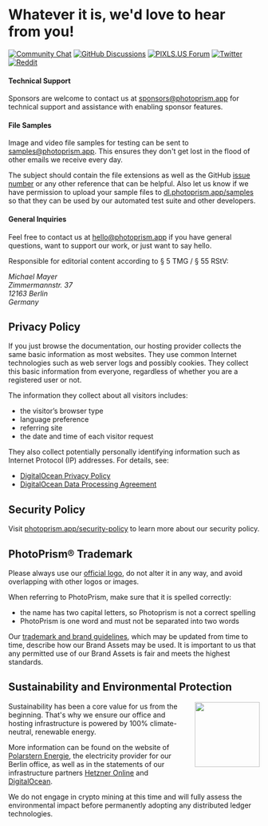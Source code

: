 # Whatever it is, we'd love to hear from you!

[![Community Chat](https://dl.photoprism.app/img/badges/badge-chat-on-gitter.svg)][chat]
[![GitHub Discussions](https://dl.photoprism.app/img/badges/badge-ask-on-github.svg)][ask]
[![PIXLS.US Forum](https://dl.photoprism.app/img/badges/badge-pixls-us.svg)][pixls]
[![Twitter](https://dl.photoprism.app/img/badges/badge-twitter.svg)][twitter]
[![Reddit](https://dl.photoprism.app/img/badges/badge-reddit.svg)][reddit]

#### Technical Support ####

Sponsors are welcome to contact us at [sponsors@photoprism.app](mailto:sponsors@photoprism.app) for technical support and assistance with enabling sponsor features.

#### File Samples ####

Image and video file samples for testing can be sent to [samples@photoprism.app](mailto:samples@photoprism.app). This ensures they don't get lost in the flood of other emails we receive every day.

The subject should contain the file extensions as well as the GitHub [issue number](https://github.com/photoprism/photoprism/issues) or any other reference that can be helpful. Also let us know if we have permission to upload your sample files to [dl.photoprism.app/samples](https://dl.photoprism.app/samples/) so that they can be used by our automated test suite and other developers.

#### General Inquiries ####

Feel free to contact us at [hello@photoprism.app](mailto:hello@photoprism.app) if you have general questions, want to support our work, or just want to say hello.

Responsible for editorial content according to § 5 TMG / § 55 RStV:

<address>
  Michael Mayer<br />
  Zimmermannstr. 37<br />
  12163 Berlin<br />
  Germany
</address>

## Privacy Policy ##

If you just browse the documentation, our hosting provider collects the same basic information as most websites. They use common Internet technologies such as web server logs and possibly cookies. They collect this basic information from everyone, regardless of whether you are a registered user or not.

The information they collect about all visitors includes:

  - the visitor’s browser type
  - language preference
  - referring site
  - the date and time of each visitor request

They also collect potentially personally identifying information such as Internet Protocol (IP) addresses.
For details, see:

- [DigitalOcean Privacy Policy](https://www.digitalocean.com/legal/privacy-policy/)
- [DigitalOcean Data Processing Agreement](https://www.digitalocean.com/legal/data-processing-agreement/)

## Security Policy ##

Visit [photoprism.app/security-policy](https://photoprism.app/security-policy) to learn more about our security policy.

## PhotoPrism® Trademark ##

Please always use our [official logo](https://dl.photoprism.org/img/logo/logo.svg), do not alter it in any way,
and avoid overlapping with other logos or images.

When referring to PhotoPrism, make sure that it is spelled correctly:

* the name has two capital letters, so Photoprism is not a correct spelling
* PhotoPrism is one word and must not be separated into two words

Our [trademark and brand guidelines](https://photoprism.app/trademark), which may be updated from time to time,
describe how our Brand Assets may be used. It is important to us that any permitted use of our Brand Assets is
fair and meets the highest standards.

## Sustainability and Environmental Protection ##
<img src="https://dl.photoprism.app/img/badges/green-power.svg" width="130" style="padding: 0 0 30px 30px; float: right;">
Sustainability has been a core value for us from the beginning. That's why we ensure our office and hosting infrastructure is powered by 100% climate-neutral, renewable energy.

More information can be found on the website of [Polarstern Energie](https://www.polarstern-energie.de/entdecke-polarstern/?rc=3GH5ZA64LD "100% certified renewable energy"), the electricity provider for our Berlin office, as well as in the statements of our infrastructure partners [Hetzner Online](https://www.hetzner.com/unternehmen/umweltschutz/ "Backend Services") and [DigitalOcean](https://twitter.com/digitalocean/status/1220061608837353478 "DNS and Cloud Hosting").

We do not engage in crypto mining at this time and will fully assess the environmental impact before permanently adopting any distributed ledger technologies.

[chat]: https://gitter.im/browseyourlife/community
[ask]: https://github.com/photoprism/photoprism/discussions
[reddit]: https://www.reddit.com/r/photoprism/
[pixls]: https://discuss.pixls.us/photoprism
[twitter]: https://twitter.com/photoprism_app
